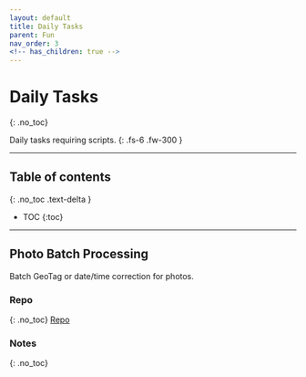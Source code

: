 ```yaml
---
layout: default
title: Daily Tasks
parent: Fun
nav_order: 3
<!-- has_children: true -->
---
```


# Daily Tasks
{: .no_toc}

Daily tasks requiring scripts.
{: .fs-6 .fw-300 }

---

## Table of contents
{: .no_toc .text-delta }

* TOC
{:toc}

---

## Photo Batch Processing
Batch GeoTag or date/time correction for photos.

### Repo
{: .no_toc}
[Repo](https://github.com/chrispwu/pic_batchprocess)

### Notes
{: .no_toc}
